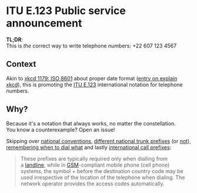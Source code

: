 # ITU E.123 Public service announcement

**TL;DR**:  
This is _the_ correct way to write telephone numbers:
+22 607 123 4567

## Context

Akin to [xkcd 1179: ISO 8601](https://xkcd.com/1179/) about proper date format ([entry on explain xkcd](https://www.explainxkcd.com/wiki/index.php/1179:_ISO_8601)), this is promoting the [ITU E.123](https://en.wikipedia.org/wiki/E.123) international notation for telephone numbers.

## Why?

Because it's a notation that always works, no matter the constellation.  
You know a counterexample? Open an issue!

Skipping over [national conventions](https://en.wikipedia.org/w/index.php?title=National_conventions_for_writing_telephone_numbers&oldid=1287294480), [different national trunk prefixes](https://en.wikipedia.org/w/index.php?title=Trunk_prefix&oldid=1288774700#Countries_using_national_trunk_prefixes) (or [not](https://en.wikipedia.org/w/index.php?title=Trunk_prefix&oldid=1288774700#Countries_that_no_longer_use_a_national_trunk_prefix)), [remembering when to dial what](https://en.wikipedia.org/w/index.php?title=Trunk_prefix&oldid=1288774700#Example) and lastly [international call prefixes](https://en.wikipedia.org/w/index.php?title=List_of_international_call_prefixes&oldid=1307819193):

> These prefixes are typically required only when dialling from a [landline](https://en.wikipedia.org/wiki/Landline "Landline"), while in [GSM](https://en.wikipedia.org/wiki/GSM "GSM")-compliant mobile phone (cell phone) systems, the symbol *+* before the destination country code may be used irrespective of the location of the telephone when dialing. The network operator provides the access codes automatically.
